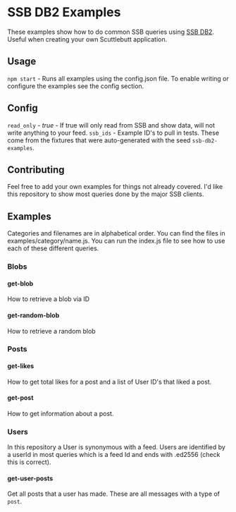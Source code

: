 # SSB DB2 Examples

These examples show how to do common SSB queries using [SSB DB2](https://github.com/ssb-ngi-pointer/ssb-db2). Useful when creating your own Scuttlebutt application.


## Usage

`npm start` - Runs all examples using the config.json file. To enable writing or configure the examples see the config section.

## Config

`read_only` - *true* - If true will only read from SSB and show data, will not write anything to your feed.
`ssb_ids` - Example ID's to pull in tests. These come from the fixtures that were auto-generated with the seed `ssb-db2-examples`.

## Contributing

Feel free to add your own examples for things not already covered. I'd like this repository to show most queries done by the major SSB clients.

## Examples

Categories and filenames are in alphabetical order. You can find the files in examples/category/name.js. You can run the index.js file to see how to use each of these different queries.

### Blobs

#### get-blob

How to retrieve a blob via ID

#### get-random-blob

How to retrieve a random blob

### Posts

#### get-likes

How to get total likes for a post and a list of User ID's that liked a post.

#### get-post

How to get information about a post.

### Users

In this repository a User is synonymous with a feed. Users are identified by a userId in most queries which is a feed Id and ends with .ed2556 (check this is correct).

#### get-user-posts

Get all posts that a user has made. These are all messages with a type of `post`.
